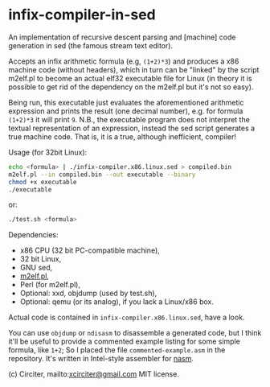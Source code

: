 # infix-compiler-in-sed

An implementation of recursive descent parsing and [machine] code generation in sed
(the famous stream text editor).

Accepts an infix arithmetic formula (e.g, `(1+2)*3`) and produces a x86 machine code (without
headers), which in turn can be "linked" by the script m2elf.pl to become an actual elf32
executable file for Linux (in theory it is possible to get rid of the dependency on the m2elf.pl
but it's not so easy).

Being run, this executable just evaluates the aforementioned
arithmetic expression and prints the result (one decimal number), e.g. for formula `(1+2)*3`
it will print `9`. N.B., the executable program does not interpret the textual representation
of an expression, instead the sed script generates a true machine code. That is, it is a
true, although inefficient, compiler!

Usage (for 32bit Linux):

```sh
echo <formula> | ./infix-compiler.x86.linux.sed > compiled.bin
m2elf.pl --in compiled.bin --out executable --binary
chmod +x executable
./executable
```

or:

```sh
./test.sh <formula>
```

Dependencies:
- x86 CPU (32 bit PC-compatible machine),
- 32 bit Linux,
- GNU sed,
- [m2elf.pl](https://github.com/XlogicX/m2elf),
- Perl (for m2elf.pl),
- Optional: xxd, objdump (used by test.sh),
- Optional: qemu (or its analog), if you lack a Linux/x86 box.

Actual code is contained in `infix-compiler.x86.linux.sed`, have a look.

You can use `objdump` or `ndisasm` to disassemble a generated code, but I think
it'll be useful to provide a commented example listing for some simple formula,
like `1+2`; So I placed the file `commented-example.asm` in the repository. It's
written in Intel-style assembler for [nasm](https://sourceforge.net/projects/nasm).

(c) Circiter, mailto:xcirciter@gmail.com
MIT license.
